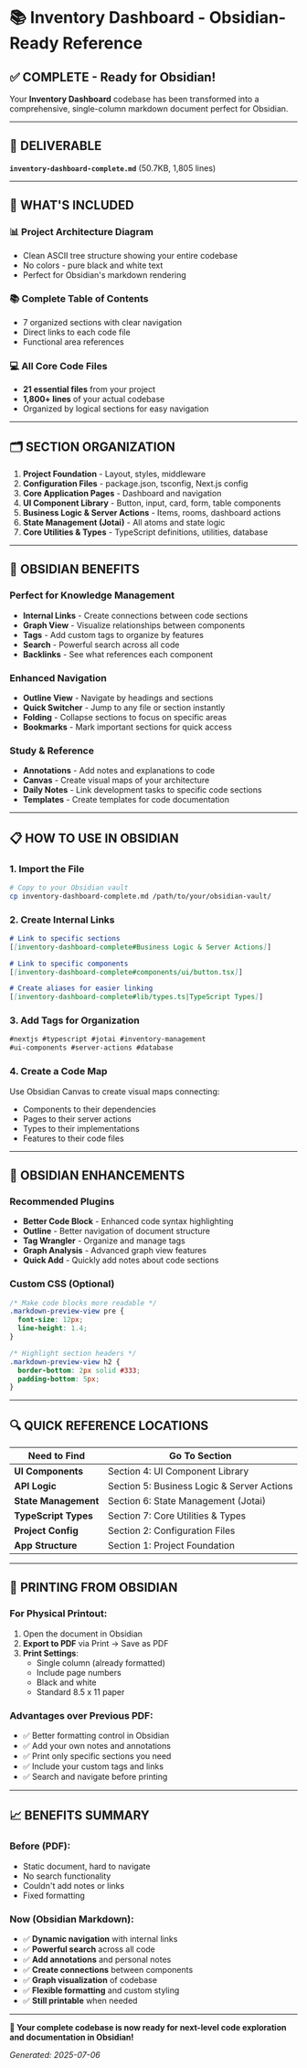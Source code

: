 # 📚 Inventory Dashboard - Obsidian-Ready Reference

## ✅ **COMPLETE - Ready for Obsidian!**

Your **Inventory Dashboard** codebase has been transformed into a comprehensive, single-column markdown document perfect for Obsidian.

---

## 📁 **DELIVERABLE**

**`inventory-dashboard-complete.md`** (50.7KB, 1,805 lines)

---

## 🎯 **WHAT'S INCLUDED**

### **📊 Project Architecture Diagram**
- Clean ASCII tree structure showing your entire codebase
- No colors - pure black and white text
- Perfect for Obsidian's markdown rendering

### **📚 Complete Table of Contents**
- 7 organized sections with clear navigation
- Direct links to each code file
- Functional area references

### **💻 All Core Code Files**
- **21 essential files** from your project
- **1,800+ lines** of your actual codebase
- Organized by logical sections for easy navigation

---

## 🗂️ **SECTION ORGANIZATION**

1. **Project Foundation** - Layout, styles, middleware
2. **Configuration Files** - package.json, tsconfig, Next.js config
3. **Core Application Pages** - Dashboard and navigation
4. **UI Component Library** - Button, input, card, form, table components
5. **Business Logic & Server Actions** - Items, rooms, dashboard actions
6. **State Management (Jotai)** - All atoms and state logic
7. **Core Utilities & Types** - TypeScript definitions, utilities, database

---

## 🔗 **OBSIDIAN BENEFITS**

### **Perfect for Knowledge Management**
- **Internal Links** - Create connections between code sections
- **Graph View** - Visualize relationships between components
- **Tags** - Add custom tags to organize by features
- **Search** - Powerful search across all code
- **Backlinks** - See what references each component

### **Enhanced Navigation**
- **Outline View** - Navigate by headings and sections
- **Quick Switcher** - Jump to any file or section instantly
- **Folding** - Collapse sections to focus on specific areas
- **Bookmarks** - Mark important sections for quick access

### **Study & Reference**
- **Annotations** - Add notes and explanations to code
- **Canvas** - Create visual maps of your architecture
- **Daily Notes** - Link development tasks to specific code sections
- **Templates** - Create templates for code documentation

---

## 📋 **HOW TO USE IN OBSIDIAN**

### **1. Import the File**
```bash
# Copy to your Obsidian vault
cp inventory-dashboard-complete.md /path/to/your/obsidian-vault/
```

### **2. Create Internal Links**
```markdown
# Link to specific sections
[[inventory-dashboard-complete#Business Logic & Server Actions]]

# Link to specific components
[[inventory-dashboard-complete#components/ui/button.tsx]]

# Create aliases for easier linking
[[inventory-dashboard-complete#lib/types.ts|TypeScript Types]]
```

### **3. Add Tags for Organization**
```markdown
#nextjs #typescript #jotai #inventory-management
#ui-components #server-actions #database
```

### **4. Create a Code Map**
Use Obsidian Canvas to create visual maps connecting:
- Components to their dependencies
- Pages to their server actions
- Types to their implementations
- Features to their code files

---

## 🎨 **OBSIDIAN ENHANCEMENTS**

### **Recommended Plugins**
- **Better Code Block** - Enhanced code syntax highlighting
- **Outline** - Better navigation of document structure
- **Tag Wrangler** - Organize and manage tags
- **Graph Analysis** - Advanced graph view features
- **Quick Add** - Quickly add notes about code sections

### **Custom CSS (Optional)**
```css
/* Make code blocks more readable */
.markdown-preview-view pre {
  font-size: 12px;
  line-height: 1.4;
}

/* Highlight section headers */
.markdown-preview-view h2 {
  border-bottom: 2px solid #333;
  padding-bottom: 5px;
}
```

---

## 🔍 **QUICK REFERENCE LOCATIONS**

| Need to Find | Go To Section |
|--------------|---------------|
| **UI Components** | Section 4: UI Component Library |
| **API Logic** | Section 5: Business Logic & Server Actions |
| **State Management** | Section 6: State Management (Jotai) |
| **TypeScript Types** | Section 7: Core Utilities & Types |
| **Project Config** | Section 2: Configuration Files |
| **App Structure** | Section 1: Project Foundation |

---

## 🚀 **PRINTING FROM OBSIDIAN**

### **For Physical Printout:**
1. Open the document in Obsidian
2. **Export to PDF** via Print → Save as PDF
3. **Print Settings**:
   - Single column (already formatted)
   - Include page numbers
   - Black and white
   - Standard 8.5 x 11 paper

### **Advantages over Previous PDF:**
- ✅ Better formatting control in Obsidian
- ✅ Add your own notes and annotations
- ✅ Print only specific sections you need
- ✅ Include your custom tags and links
- ✅ Search and navigate before printing

---

## 📈 **BENEFITS SUMMARY**

### **Before (PDF):** 
- Static document, hard to navigate
- No search functionality
- Couldn't add notes or links
- Fixed formatting

### **Now (Obsidian Markdown):**
- ✅ **Dynamic navigation** with internal links
- ✅ **Powerful search** across all code
- ✅ **Add annotations** and personal notes
- ✅ **Create connections** between components
- ✅ **Graph visualization** of codebase
- ✅ **Flexible formatting** and custom styling
- ✅ **Still printable** when needed

---

**🎯 Your complete codebase is now ready for next-level code exploration and documentation in Obsidian!**

*Generated: 2025-07-06* 